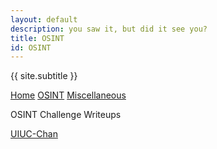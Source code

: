 ```yaml
---
layout: default
description: you saw it, but did it see you?
title: OSINT
id: OSINT
---
```


{{ site.subtitle }}

<link rel="stylesheet" href="writeupcss.css">

[Home](https://stainedswan.github.io/UIUCTF-2024)
[OSINT](https://stainedswan.github.io/UIUCTF-2024/OSINT)
[Miscellaneous](https://stainedswan.github.io/UIUCTF-2024/Miscellaneous)

<!-- OSINT Stuff -->
OSINT Challenge Writeups

[UIUC-Chan](https://stainedswan.github.io/UIUCTF-2024/OSINT/UIUC-Chan%20suite.html)